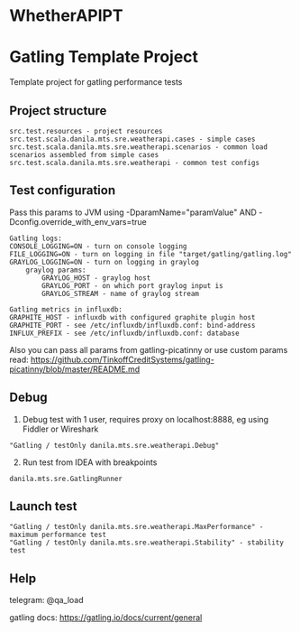 # WhetherAPIPT
# Gatling Template Project

Template project for gatling performance tests


## Project structure

```
src.test.resources - project resources
src.test.scala.danila.mts.sre.weatherapi.cases - simple cases
src.test.scala.danila.mts.sre.weatherapi.scenarios - common load scenarios assembled from simple cases
src.test.scala.danila.mts.sre.weatherapi - common test configs
```

## Test configuration

Pass this params to JVM using -DparamName="paramValue" AND -Dconfig.override_with_env_vars=true

```
Gatling logs:
CONSOLE_LOGGING=ON - turn on console logging
FILE_LOGGING=ON - turn on logging in file "target/gatling/gatling.log"
GRAYLOG_LOGGING=ON - turn on logging in graylog
    graylog params:
        GRAYLOG_HOST - graylog host
        GRAYLOG_PORT - on which port graylog input is
        GRAYLOG_STREAM - name of graylog stream

Gatling metrics in influxdb:
GRAPHITE_HOST - influxdb with configured graphite plugin host
GRAPHITE_PORT - see /etc/influxdb/influxdb.conf: bind-address
INFLUX_PREFIX - see /etc/influxdb/influxdb.conf: database
```

Also you can pass all params from gatling-picatinny or use custom params
read: https://github.com/TinkoffCreditSystems/gatling-picatinny/blob/master/README.md

## Debug

1. Debug test with 1 user, requires proxy on localhost:8888, eg using Fiddler or Wireshark

```
"Gatling / testOnly danila.mts.sre.weatherapi.Debug"
```

2. Run test from IDEA with breakpoints

```
danila.mts.sre.GatlingRunner
```

## Launch test

```
"Gatling / testOnly danila.mts.sre.weatherapi.MaxPerformance" - maximum performance test
"Gatling / testOnly danila.mts.sre.weatherapi.Stability" - stability test
```

## Help

telegram: @qa_load

gatling docs: https://gatling.io/docs/current/general
